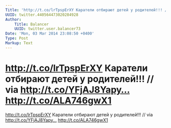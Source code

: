 ```yaml
---
Title: 'http://t.co/lrTpspErXY Каратели отбирают детей у родителей!!! // via http://t.co/YFjAJ8Yapy… http://t.co/ALA746gwX1'
UUID: twitter.440564473020284928
Author:
    Title: Balancer
    UUID: twitter.user.balancer73
Date: 'Mon, 03 Mar 2014 23:08:50 +0400'
Type: Post
Markup: Text
---
```


# http://t.co/lrTpspErXY Каратели отбирают детей у родителей!!! // via http://t.co/YFjAJ8Yapy… http://t.co/ALA746gwX1

http://t.co/lrTpspErXY
Каратели отбирают детей у родителей!!!
// via http://t.co/YFjAJ8Yapy… http://t.co/ALA746gwX1